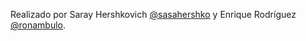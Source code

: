 [sasa]: (https://github.com/sasahershko/)
[ronam]: (https://github.com/ronambulo/)

Realizado por Saray Hershkovich [@sasahershko][sasa] y Enrique Rodríguez [@ronambulo][ronam].
